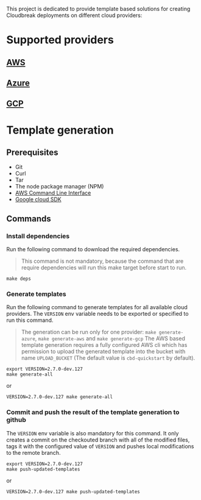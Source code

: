 This project is dedicated to provide template based solutions for creating Cloudbreak deployments on different cloud providers:
# Supported providers

## [AWS](aws/README.md)

## [Azure](azure/README.md)

## [GCP](gcp/README.md)

# Template generation

## Prerequisites
  - Git
  - Curl
  - Tar
  - The node package manager (NPM)
  - [AWS Command Line Interface](https://docs.aws.amazon.com/cli/latest/userguide/installing.html)
  - [Google cloud SDK](https://cloud.google.com/sdk/downloads)

## Commands

### Install dependencies
Run the following command to download the required dependencies.
> This command is not mandatory, because the command that are require dependencies will run this make target before start to run.

```
make deps
```

### Generate templates
Run the following command to generate templates for all available cloud providers. The `VERSION` env variable needs to be exported or specified to run this command.
> The generation can be run only for one provider: `make generate-azure`, `make generate-aws` and `make generate-gcp`
> The AWS based template generation requires a fully configured AWS cli which has permission to upload the generated template into the bucket with name `UPLOAD_BUCKET` (The default value is `cbd-quickstart` by default).

```
export VERSION=2.7.0-dev.127
make generate-all
```
or
```
VERSION=2.7.0-dev.127 make generate-all
```

### Commit and push the result of the template generation to github
The `VERSION` env variable is also mandatory for this command. It only creates a commit on the checkouted branch with all of the modified files, tags it with the configured value of `VERSION` and pushes local modifications to the remote branch.

```
export VERSION=2.7.0-dev.127
make push-updated-templates
```
or
```
VERSION=2.7.0-dev.127 make push-updated-templates
```
